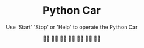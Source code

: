 # <div align="center"> Python Car
<div align="center"> Use 'Start' 'Stop' or 'Help' to operate the Python Car

:car::dash: :car::dash: :car::dash: :car::dash: :car::dash: :car::dash: :car::dash: 
</div>
